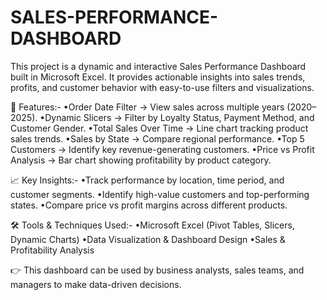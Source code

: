 # SALES-PERFORMANCE-DASHBOARD
This project is a dynamic and interactive Sales Performance Dashboard built in Microsoft Excel. It provides actionable insights into sales trends, profits, and customer behavior with easy-to-use filters and visualizations.

🚀 Features:-
•Order Date Filter → View sales across multiple years (2020–2025).
•Dynamic Slicers → Filter by Loyalty Status, Payment Method, and Customer Gender.
•Total Sales Over Time → Line chart tracking product sales trends.
•Sales by State → Compare regional performance.
•Top 5 Customers → Identify key revenue-generating customers.
•Price vs Profit Analysis → Bar chart showing profitability by product category.

📈 Key Insights:-
•Track performance by location, time period, and customer segments.
•Identify high-value customers and top-performing states.
•Compare price vs profit margins across different products.

🛠️ Tools & Techniques Used:-
•Microsoft Excel (Pivot Tables, Slicers, Dynamic Charts)
•Data Visualization & Dashboard Design
•Sales & Profitability Analysis

👉 This dashboard can be used by business analysts, sales teams, and managers to make data-driven decisions.
